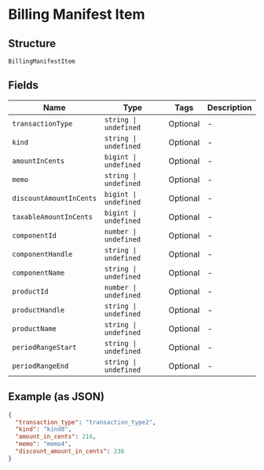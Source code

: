 
# Billing Manifest Item

## Structure

`BillingManifestItem`

## Fields

| Name | Type | Tags | Description |
|  --- | --- | --- | --- |
| `transactionType` | `string \| undefined` | Optional | - |
| `kind` | `string \| undefined` | Optional | - |
| `amountInCents` | `bigint \| undefined` | Optional | - |
| `memo` | `string \| undefined` | Optional | - |
| `discountAmountInCents` | `bigint \| undefined` | Optional | - |
| `taxableAmountInCents` | `bigint \| undefined` | Optional | - |
| `componentId` | `number \| undefined` | Optional | - |
| `componentHandle` | `string \| undefined` | Optional | - |
| `componentName` | `string \| undefined` | Optional | - |
| `productId` | `number \| undefined` | Optional | - |
| `productHandle` | `string \| undefined` | Optional | - |
| `productName` | `string \| undefined` | Optional | - |
| `periodRangeStart` | `string \| undefined` | Optional | - |
| `periodRangeEnd` | `string \| undefined` | Optional | - |

## Example (as JSON)

```json
{
  "transaction_type": "transaction_type2",
  "kind": "kind8",
  "amount_in_cents": 216,
  "memo": "memo4",
  "discount_amount_in_cents": 236
}
```

